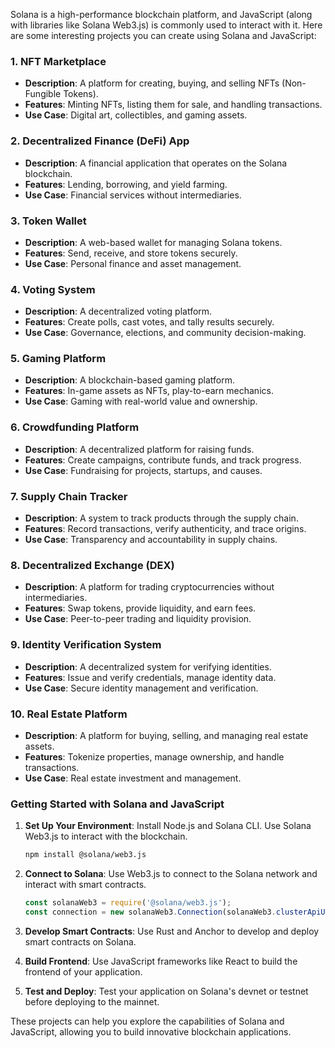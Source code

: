



Solana is a high-performance blockchain platform, and JavaScript (along with libraries like Solana Web3.js) is commonly used to interact with it. Here are some interesting projects you can create using Solana and JavaScript:

### 1. NFT Marketplace
- **Description**: A platform for creating, buying, and selling NFTs (Non-Fungible Tokens).
- **Features**: Minting NFTs, listing them for sale, and handling transactions.
- **Use Case**: Digital art, collectibles, and gaming assets.

### 2. Decentralized Finance (DeFi) App
- **Description**: A financial application that operates on the Solana blockchain.
- **Features**: Lending, borrowing, and yield farming.
- **Use Case**: Financial services without intermediaries.

### 3. Token Wallet
- **Description**: A web-based wallet for managing Solana tokens.
- **Features**: Send, receive, and store tokens securely.
- **Use Case**: Personal finance and asset management.

### 4. Voting System
- **Description**: A decentralized voting platform.
- **Features**: Create polls, cast votes, and tally results securely.
- **Use Case**: Governance, elections, and community decision-making.

### 5. Gaming Platform
- **Description**: A blockchain-based gaming platform.
- **Features**: In-game assets as NFTs, play-to-earn mechanics.
- **Use Case**: Gaming with real-world value and ownership.

### 6. Crowdfunding Platform
- **Description**: A decentralized platform for raising funds.
- **Features**: Create campaigns, contribute funds, and track progress.
- **Use Case**: Fundraising for projects, startups, and causes.

### 7. Supply Chain Tracker
- **Description**: A system to track products through the supply chain.
- **Features**: Record transactions, verify authenticity, and trace origins.
- **Use Case**: Transparency and accountability in supply chains.

### 8. Decentralized Exchange (DEX)
- **Description**: A platform for trading cryptocurrencies without intermediaries.
- **Features**: Swap tokens, provide liquidity, and earn fees.
- **Use Case**: Peer-to-peer trading and liquidity provision.

### 9. Identity Verification System
- **Description**: A decentralized system for verifying identities.
- **Features**: Issue and verify credentials, manage identity data.
- **Use Case**: Secure identity management and verification.

### 10. Real Estate Platform
- **Description**: A platform for buying, selling, and managing real estate assets.
- **Features**: Tokenize properties, manage ownership, and handle transactions.
- **Use Case**: Real estate investment and management.

### Getting Started with Solana and JavaScript

1. **Set Up Your Environment**: Install Node.js and Solana CLI. Use Solana Web3.js to interact with the blockchain.
   ```bash
   npm install @solana/web3.js
   ```

2. **Connect to Solana**: Use Web3.js to connect to the Solana network and interact with smart contracts.
   ```javascript
   const solanaWeb3 = require('@solana/web3.js');
   const connection = new solanaWeb3.Connection(solanaWeb3.clusterApiUrl('devnet'), 'confirmed');
   ```

3. **Develop Smart Contracts**: Use Rust and Anchor to develop and deploy smart contracts on Solana.

4. **Build Frontend**: Use JavaScript frameworks like React to build the frontend of your application.

5. **Test and Deploy**: Test your application on Solana's devnet or testnet before deploying to the mainnet.

These projects can help you explore the capabilities of Solana and JavaScript, allowing you to build innovative blockchain applications.
